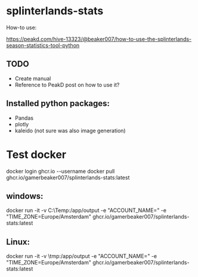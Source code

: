 # splinterlands-stats

How-to use:

https://peakd.com/hive-13323/@beaker007/how-to-use-the-splinterlands-season-statistics-tool-python


## TODO
* Create manual
* Reference to PeakD post on how to use it?



## Installed python packages:
* Pandas
* plotly
* kaleido (not sure was also image generation)


# Test docker
docker login ghcr.io --username <github username>
docker pull ghcr.io/gamerbeaker007/splinterlands-stats:latest

## windows:
docker run -it -v C:\Temp\:/app/output -e "ACCOUNT_NAME=<splinterlands account name>" -e "TIME_ZONE=Europe/Amsterdam" ghcr.io/gamerbeaker007/splinterlands-stats:latest

## Linux:
docker run -it -v \tmp\:/app/output -e "ACCOUNT_NAME=<splinterlands account name>" -e "TIME_ZONE=Europe/Amsterdam" ghcr.io/gamerbeaker007/splinterlands-stats:latest